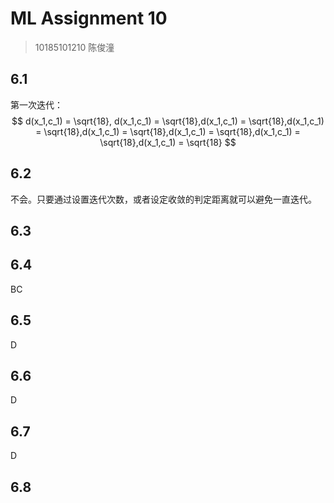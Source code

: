 #  ML Assignment 10

> 10185101210 陈俊潼

## 6.1

第一次迭代：
$$
d(x_1,c_1) = \sqrt{18}, d(x_1,c_1) = \sqrt{18},d(x_1,c_1) = \sqrt{18},d(x_1,c_1) = \sqrt{18},d(x_1,c_1) = \sqrt{18},d(x_1,c_1) = \sqrt{18},d(x_1,c_1) = \sqrt{18},d(x_1,c_1) = \sqrt{18}
$$


## 6.2

不会。只要通过设置迭代次数，或者设定收敛的判定距离就可以避免一直迭代。

## 6.3



## 6.4

BC

## 6.5

D

## 6.6

D

## 6.7

D

## 6.8

